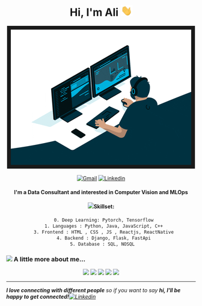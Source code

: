 <h1 align = "center"> Hi, I'm Ali <img src="https://github.com/mahamatnoumai/mahamatnoumai/blob/main/wave.gif" width="30"></h1> 

<p align = "center">
<img src='https://github.com/mahamatnoumai/mahamatnoumai/blob/main/giphy.gif' border='10'/>
</p>


<div align = "center">
 
<a href = "mailto:mahamatnoumai@gmail.com?subject = Feedback&body = Message" target='_blank'><img src='https://img.shields.io/badge/-gmail-novoforce?style=for-the-badge&logo=gmail&logoColor=white&color=red&labelColor=000000' border='0' alt='Gmail'/></a>
<a href='https://www.linkedin.com/in/mahamatnouralimai/' target='_blank'><img src='https://img.shields.io/badge/-linkedin-novoforce?style=for-the-badge&logo=linkedin&logoColor=white&color=blue&labelColor=000000' border='0' alt='Linkedin'/></a>
 
 
</div>


<div align = "center">
  <h4>I'm a Data Consultant and interested in Computer Vision and MLOps </h4>
 
 <h4><img src="https://media.giphy.com/media/giEkKR58desN2ehLLR/giphy.gif" width="90">Skillset:</h4>
  
  ```
    0. Deep Learning: Pytorch, Tensorflow
    1. Languages : Python, Java, JavaScript, C++
    3. Frontend : HTML , CSS , JS , Reactjs, ReactNative
    4. Backend : Django, Flask, FastApi
    5. Database : SQL, NOSQL 
  ```
  
</div>
  

### <img src="https://media.giphy.com/media/QCQn6e5frpmm7bdTHI/giphy.gif" width="90"> A little more about me...  

<div align = "center">
  
![](http://github-profile-summary-cards.vercel.app/api/cards/profile-details?username=mahamatnoumai&theme=radical)
![](http://github-profile-summary-cards.vercel.app/api/cards/repos-per-language?username=mahamatnoumai&theme=radical)
![](http://github-profile-summary-cards.vercel.app/api/cards/most-commit-language?username=mahamatnoumai&theme=radical)
![](http://github-profile-summary-cards.vercel.app/api/cards/stats?username=mahamatnoumai&theme=radical)
![](http://github-profile-summary-cards.vercel.app/api/cards/productive-time?username=mahamatnoumai&theme=radical&utcOffset=8)
  
</div>

<hr/>

<em><b>I love connecting with different people</b> so if you want to say <b>hi, I'll be happy to get connected!</b><a href='https://www.linkedin.com/in/mahamatnouralimai/' target='_blank'><img src='https://img.shields.io/badge/-linkedin-novoforce?style=flat-square&logo=linkedin&logoColor=white&color=blue&labelColor=000000' border='0' alt='Linkedin'/></a></em>
